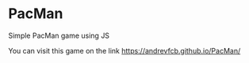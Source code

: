 # PacMan
Simple PacMan game using JS

You can visit this game on the link https://andrevfcb.github.io/PacMan/
